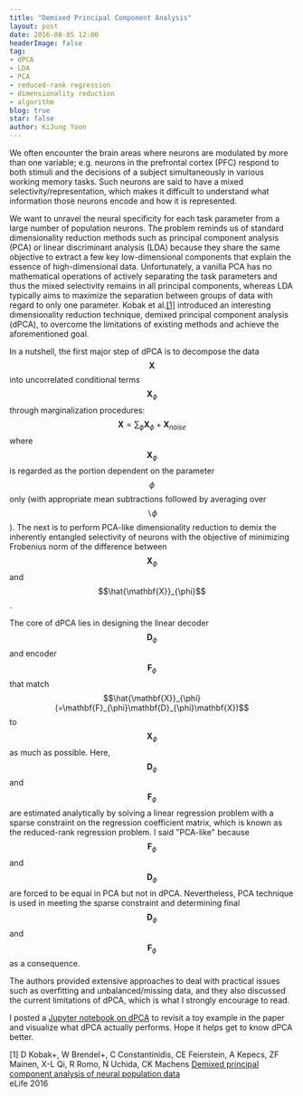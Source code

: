 ```yaml
---
title: "Demixed Principal Component Analysis"
layout: post
date: 2016-08-05 12:00
headerImage: false
tag:
- dPCA
- LDA
- PCA
- reduced-rank regression
- dimensionality reduction
- algorithm
blog: true
star: false
author: KiJung Yoon
---
```


We often encounter the brain areas where neurons are modulated by more than one variable; e.g. neurons in the prefrontal cortex (PFC) respond to both stimuli and the decisions of a subject simultaneously in various working memory tasks. Such neurons are said to have a mixed selectivity/representation, which makes it difficult to understand what information those neurons encode and how it is represented.

We want to unravel the neural specificity for each task parameter from a large number of population neurons. The problem reminds us of standard dimensionality reduction methods such as principal component analysis (PCA) or linear discriminant analysis (LDA) because they share the same objective to extract a few key low-dimensional components that explain the essence of high-dimensional data. Unfortunately, a vanilla PCA has no mathematical operations of actively separating the task parameters and thus the mixed selectivity remains in all principal components, whereas LDA typically aims to maximize the separation between groups of data with regard to only one parameter. Kobak et al.[[1]](https://elifesciences.org/content/5/e10989) introduced an interesting dimensionality reduction technique, demixed principal component analysis (dPCA), to overcome the limitations of existing methods and achieve the aforementioned goal.

In a nutshell, the first major step of dPCA is to decompose the data $$\mathbf{X}$$ into uncorrelated conditional terms $$\mathbf{X}_{\phi}$$ through marginalization procedures: $$\mathbf{X} = \sum_{\phi}\mathbf{X}_{\phi} + \mathbf{X}_{noise}$$ where $$\mathbf{X}_{\phi}$$ is regarded as the portion dependent on the parameter $$\phi$$ only (with appropriate mean subtractions followed by averaging over $$\backslash \phi$$). The next is to perform PCA-like dimensionality reduction to demix the inherently entangled selectivity of neurons with the objective of minimizing Frobenius norm of the difference between $$\mathbf{X}_{\phi}$$ and $$\hat{\mathbf{X}}_{\phi}$$.

The core of dPCA lies in designing the linear decoder $$\mathbf{D}_{\phi}$$ and encoder $$\mathbf{F}_{\phi}$$ that match $$\hat{\mathbf{X}}_{\phi} (=\mathbf{F}_{\phi}\mathbf{D}_{\phi}\mathbf{X})$$ to $$\mathbf{X}_{\phi}$$ as much as possible. Here, $$\mathbf{D}_{\phi}$$ and $$\mathbf{F}_{\phi}$$ are estimated analytically by solving a linear regression problem with a sparse constraint on the regression coefficient matrix, which is known as the reduced-rank regression problem. I said "PCA-like" because $$\mathbf{F}_{\phi}$$ and $$\mathbf{D}_{\phi}$$ are forced to be equal in PCA but not in dPCA. Nevertheless, PCA technique is used in meeting the sparse constraint and determining final $$\mathbf{D}_{\phi}$$ and $$\mathbf{F}_{\phi}$$ as a consequence.

The authors provided extensive approaches to deal with practical issues such as overfitting and unbalanced/missing data, and they also discussed the current limitations of dPCA, which is what I strongly encourage to read.

I posted a <a href="https://nbviewer.jupyter.org/github/kijungyoon/blog-notebooks/blob/master/demixed_principal_component_analysis.ipynb">Jupyter notebook on dPCA</a> to revisit a toy example in the paper and visualize what dPCA actually performs. Hope it helps get to know dPCA better.

[1] D Kobak+, W Brendel+, C Constantinidis, CE Feierstein, A Kepecs, ZF Mainen, X-L Qi, R Romo, N Uchida, CK Machens
<a href="https://elifesciences.org/content/5/e10989" target="_blank">Demixed principal component analysis of neural population data</a><br>
eLife 2016
